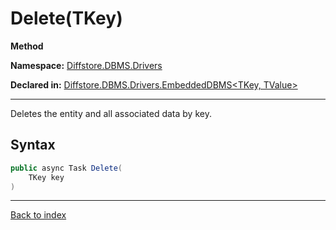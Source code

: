 # Delete(TKey)

**Method**

**Namespace:** [Diffstore.DBMS.Drivers](Diffstore.DBMS.Drivers.md)

**Declared in:** [Diffstore.DBMS.Drivers.EmbeddedDBMS&lt;TKey, TValue&gt;](Diffstore.DBMS.Drivers.EmbeddedDBMS{TKey,TValue}.md)

------



Deletes the entity and all associated data by key.


## Syntax

```csharp
public async Task Delete(
	TKey key
)
```

------

[Back to index](index.md)